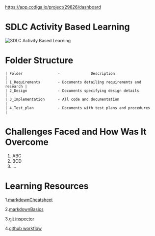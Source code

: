 https://app.codiga.io/project/29826/dashboard

# SDLC Activity Based Learning

![SDLC Activity Based Learning](https://user-images.githubusercontent.com/94163693/142990435-63d03699-6bfb-48e4-b776-782a0c39bea0.png)

# Folder Structure

    | Folder                -              Description                      |
    | 1_Requirements        - Documents detailing requirements and research |
    | 2_Design              - Documents specifying design details           |
    | 3_Implementation      - All code and documentation                    |
    | 4_Test_plan           - Documents with test plans and procedures      |

# Challenges Faced and How Was It Overcome

1. ABC
2. BCD
3. ...

# Learning Resources

1.[markdownCheatsheet](https://github.com/adam-p/markdown-here/wiki/Markdown-Cheatsheet)

2.[markdownBasics](https://docs.github.com/en/github/writing-on-github/getting-started-with-writing-and-formatting-on-github/basic-writing-and-formatting-syntax)

3.[git inspector](https://github.com/ejwa/gitinspector)

4.[github workflow](https://docs.github.com/en/actions/learn-github-action)
